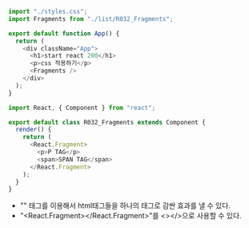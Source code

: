 ```js
import "./styles.css";
import Fragments from "./list/R032_Fragments";

export default function App() {
  return (
    <div className="App">
      <h1>start react 200</h1>
      <p>css 적용하기</p>
      <Fragments />
    </div>
  );
}

import React, { Component } from "react";

export default class R032_Fragments extends Component {
  render() {
    return (
      <React.Fragment>
        <p>P TAG</p>
        <span>SPAN TAG</span>
      </React.Fragment>
    );
  }
}
```

- "<Fragment>" 태그를 이용해서 html태그들을 하나의 태그로 감싼 효과를 낼 수 있다.
- "<React.Fragment></React.Fragment>"를 <></>으로 사용할 수 있다.
